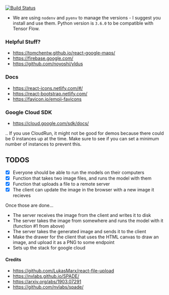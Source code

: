 [![Build Status](https://travis-ci.com/noyoshi/webapp-bootstrap.svg?token=9Vq7GRbMm7sqmhG1UdvM&branch=master)](https://travis-ci.com/noyoshi/webapp-bootstrap)

- We are using `nodenv` and `pyenv` to manage the versions - I suggest you install and use them. Python version is `3.6.0` to be compatible with Tensor Flow.

### Helpful Stuff?

- https://tomchentw.github.io/react-google-maps/
- https://firebase.google.com/
- https://github.com/noyoshi/yldus

### Docs

- https://react-icons.netlify.com/#/
- https://react-bootstrap.netlify.com/
- https://favicon.io/emoji-favicons

### Google Cloud SDK

- https://cloud.google.com/sdk/docs/

.. If you use CloudRun, it might not be good for demos because there could be 0 instances up at the time. Make sure to see if you can set a minimum number of instances to prevent this.


## TODOS
- [x] Everyone should be able to run the models on their computers
- [x] Function that takes two image files, and runs the model with them
- [x] Function that uploads a file to a remote server
- [x] The client can update the image in the browser with a new image it recieves

Once those are done...
- The server receives the image from the client and writes it to disk
- The server takes the image from somewhere and runs the model with it (function #1 from above)
- The server takes the generated image and sends it to the client
- Make the drawer for the client that uses the HTML canvas to draw an image, and upload it as a PNG to some endpoint
- Sets up the stack for google cloud

#### Credits
- https://github.com/LukasMarx/react-file-upload
- https://nvlabs.github.io/SPADE/
- https://arxiv.org/abs/1903.07291
- https://github.com/nvlabs/spade/
